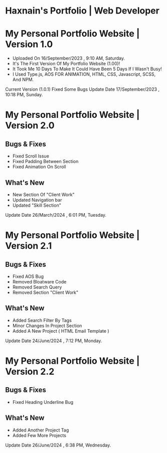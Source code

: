 # Haxnain's Portfolio | Web Developer

# My Personal Portfolio Website | Version 1.0

-   Uploaded On 16/September/2023 , 9:10 AM, Saturday.
-   It's The First Version Of My Portfolio Website (1.00)!
-   It Took Me 10 Days To Make It Could Have Been 5 Days If I Wasn't Busy!
-   I Used Type.js, AOS FOR ANIMATION, HTML, CSS, Javascript, SCSS, And NPM.

Current Version (1.0.1) Fixed Some Bugs
Update Date 17/September/2023 , 10:18 PM, Sunday.

# My Personal Portfolio Website | Version 2.0

## Bugs & Fixes

-   Fixed Scroll Issue
-   Fixed Padding Between Section
-   Fixed Animation On Scroll

## What's New

-   New Section Of "Client Work"
-   Updated Navigation bar
-   Updated "Skill Section"

Update Date 26/March/2024 , 6:01 PM, Tuesday.

# My Personal Portfolio Website | Version 2.1

## Bugs & Fixes

-   Fixed AOS Bug
-   Removed Bloatware Code
-   Removed Search Query
-   Removed Section "Client Work"

## What's New

-   Added Search Filter By Tags
-   Minor Changes In Project Section
-   Added A New Project ( HTML Email Template )

Update Date 24/June/2024 , 7:12 PM, Monday.

# My Personal Portfolio Website | Version 2.2

## Bugs & Fixes

-   Fixed Heading Underline Bug

## What's New

-   Added Another Project Tag
-   Added Few More Projects

Update Date 26/June/2024 , 6:38 PM, Wednesday.
